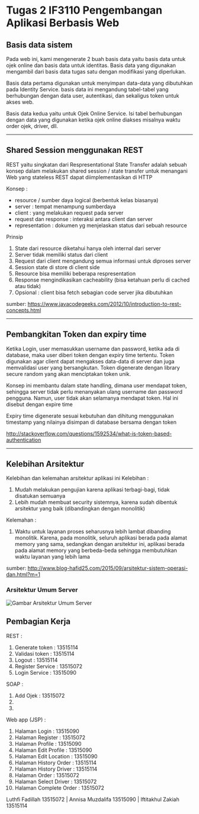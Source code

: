 
# Tugas 2 IF3110 Pengembangan Aplikasi Berbasis Web

## Basis data sistem

Pada web ini, kami mengenerate 2 buah basis data yaitu basis data untuk ojek online dan basis data untuk identitas. Basis data yang digunakan mengambil dari basis data tugas satu dengan modifikasi yang diperlukan.

Basis data pertama digunakan untuk menyimpan data-data yang dibutuhkan pada Identity Service. basis data ini mengandung tabel-tabel yang berhubungan dengan data user, autentikasi, dan sekaligus token untuk akses web.

Basis data kedua yaitu untuk Ojek Online Service. Isi tabel berhubungan dengan data yang digunakan ketika ojek online diakses misalnya waktu order ojek, driver, dll.

-----

## Shared Session menggunakan REST
REST yaitu singkatan dari Respresentational State Transfer adalah sebuah konsep dalam melakukan shared session / state transfer untuk menangani Web yang stateless
REST dapat diimplementasikan di HTTP 

Konsep :
- resource / sumber daya logical (berbentuk kelas biasanya)
- server : tempat menampung sumberdaya
- client : yang melakukan request pada server
- request dan response : interaksi antara client dan server
- representation : dokumen yg menjelaskan status dari sebuah resource

Prinsip
1. State dari resource diketahui hanya oleh internal dari server
2. Server tidak memiliki status dari client
3. Request dari client mengandung semua informasi untuk diproses server
4. Session state di store di client side
5. Resource bisa memiliki beberapa respresentation
6. Response mengindikasikan cacheability (bisa ketahuan perlu di cached atau tidak)
7. Opsional : client bisa fetch sebagian code server jika dibutuhkan

sumber: https://www.javacodegeeks.com/2012/10/introduction-to-rest-concepts.html

-------

## Pembangkitan Token dan expiry time

Ketika Login, user memasukkan username dan password, ketika ada di database, maka user diberi token dengan expiry time tertentu. Token digunakan agar client dapat mengakses data-data di server dan juga memvalidasi user yang bersangkutan. Token digenerate dengan library secure random yang akan menciptakan token unik.

Konsep ini membantu dalam state handling, dimana user mendapat token, sehingga server tidak perlu menanyakan ulang username dan password pengguna. Namun, user tidak akan selamanya mendapat token. Hal ini disebut dengan expire time

Expiry time digenerate sesuai kebutuhan dan dihitung menggunakan timestamp yang nilainya disimpan di database bersama dengan token

http://stackoverflow.com/questions/1592534/what-is-token-based-authentication

-----


## Kelebihan Arsitektur

Kelebihan dan kelemahan arsitektur aplikasi ini
Kelebihan :
1. Mudah melakukan pengujian karena aplikasi terbagi-bagi, tidak disatukan semuanya
2. Lebih mudah membuat security sistemnya, karena sudah dibentuk arsitektur yang baik (dibandingkan dengan monolitik)

Kelemahan :
1. Waktu untuk layanan proses seharusnya lebih lambat dibanding monolitik. Karena, pada monolitik, seluruh aplikasi berada pada alamat memory yang sama, sedangkan dengan arsitektur ini, aplikasi berada pada alamat memory yang berbeda-beda sehingga membutuhkan waktu layanan yang lebih lama

sumber: http://www.blog-hafid25.com/2015/09/arsitektur-sistem-operasi-dan.html?m=1

### Arsitektur Umum Server
![Gambar Arsitektur Umum Server](http://gitlab.informatika.org/IF3110-2017-K03-WBD7290114/TugasBesar2_2017/raw/master/arsitektur_umum.png)




## Pembagian Kerja


REST :
1. Generate token : 13515114
2. Validasi token : 13515114
3. Logout : 13515114
4. Register Service : 13515072
5. Login Service : 13515090

SOAP :
1. Add Ojek : 13515072
2. 
3. 

Web app (JSP) :
1. Halaman Login : 13515090
2. Halaman Register : 13515072
3. Halaman Profile : 13515090
4. Halaman Edit Profile : 13515090
5. Halaman Edit Location : 13515090
6. Halaman History Order : 13515114
7. Halaman History Driver : 13515114
8. Halaman Order : 13515072
9. Halaman Select Driver : 13515072
10. Halaman Complete Order : 13515072

Luthfi Fadillah 13515072 | Annisa Muzdalifa 13515090 | Iftitakhul Zakiah 13515114
